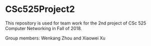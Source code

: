 # CSc525Project2
This repository is used for team work for the 2nd project of CSc 525 Computer Networking in Fall of 2018. 

Group members: Wenkang Zhou and Xiaowei Xu
